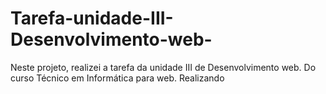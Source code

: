 # Tarefa-unidade-III-Desenvolvimento-web-
Neste projeto, realizei a tarefa da unidade III de Desenvolvimento web. Do curso Técnico em Informática para web. Realizando
